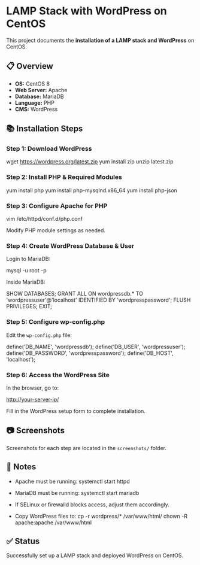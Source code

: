 # LAMP Stack with WordPress on CentOS 

This project documents the **installation of a LAMP stack and WordPress** on CentOS.

## 📋 Overview

* **OS:** CentOS 8
* **Web Server:** Apache
* **Database:** MariaDB
* **Language:** PHP
* **CMS:** WordPress


## 📚 Installation Steps

### Step 1: Download WordPress

wget https://wordpress.org/latest.zip
yum install zip
unzip latest.zip


### Step 2: Install PHP & Required Modules

yum install php
yum install php-mysqlnd.x86_64
yum install php-json


### Step 3: Configure Apache for PHP

vim /etc/httpd/conf.d/php.conf

Modify PHP module settings as needed.



### Step 4: Create WordPress Database & User

Login to MariaDB:

mysql -u root -p

Inside MariaDB:

SHOW DATABASES;
GRANT ALL ON wordpressdb.\* TO 'wordpressuser'@'localhost' IDENTIFIED BY 'wordpresspassword';
FLUSH PRIVILEGES;
EXIT;


### Step 5: Configure wp-config.php

Edit the `wp-config.php` file:

define('DB\_NAME', 'wordpressdb');
define('DB\_USER', 'wordpressuser');
define('DB\_PASSWORD', 'wordpresspassword');
define('DB\_HOST', 'localhost');


### Step 6: Access the WordPress Site

In the browser, go to:

[http://your-server-ip/](http://your-server-ip/)

Fill in the WordPress setup form to complete installation.


## 📷 Screenshots

Screenshots for each step are located in the `screenshots/` folder.


## 🧾 Notes

* Apache must be running:
  systemctl start httpd

* MariaDB must be running:
  systemctl start mariadb

* If SELinux or firewalld blocks access, adjust them accordingly.

* Copy WordPress files to:
  cp -r wordpress/\* /var/www/html/
  chown -R apache\:apache /var/www/html


## ✅ Status

Successfully set up a LAMP stack and deployed WordPress on CentOS.
